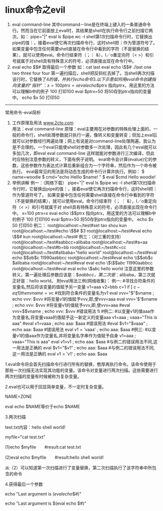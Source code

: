 # linux命令之evil

1. eval command-line
其中command－line是在终端上键入的一条普通命令行。然而当在它前面放上eval时，其结果是shell在执行命令行之前扫描它两次。如：
pipe="|"
eval ls $pipe wc -l
shell第1次扫描命令行时，它替换出pipe的值｜，接着eval使它再次扫描命令行，这时shell把｜作为管道符号了。
如果变量中包含任何需要shell直接在命令行中看到的字符（不是替换的结果），就可以使用eval。命令行结束符（；｜ &），I／o重定向符（< >）和引号就属于对shell具有特殊意义的符号，必须直接出现在命令行中。
2. eval echo \$$# 取得最后一个参数
如：cat last
eval echo \$$#
./last one two three four
four
第一遍扫描后，shell把反斜杠去掉了。当shell再次扫描该行时，它替换了$4的值，并执行echo命令
3.以下示意如何用eval命令创建指向变量的“指针”：
x=100
ptrx=x
eval echo \$$ptrx 指向ptrx，用这里的方法可以理解b中的例子
100 打印100
eval $ptrx=50 将50存到ptrx指向的变量中。
echo $x
50 打印50


----------------------------------------------------------------------------------------
常用命令-eval简析
1. 工作原理及用法  www.2cto.com  
用法：eval command-line
原理：eval主要用在对参数的特殊处理上面的，一般的命令行，shell处理参数就只执行一遍，像转义和变量转变；但加上eval后就可以对参数经行两遍处理；网上有说是对command-line处理两遍，我认为是不合理的。一个eval只能使shell对参数多一次处理，因此有几个eval就可以多加几次，即eval eval command-line 这样就能对参数进行三次编译，但此时应特别注意参数的转义，下面有例子说明。
eval命令会计算(evalue)它的参数，这些参数作为表达式计算后重新组合为一个字符串，然后作为一个命令被执行。
eval最常见的用法是将动态生成的命令行计算并执行。例如：
$ name=woodie
$ cmd="echo Helllo $name\! "
$ eval $cmd
Hello woodie!
2. 举例讲解
例一：（网络下载）
pipe="|"
eval ls $pipe wc -l
shell第1次扫描命令行时，它替换出pipe的值｜，接着eval使它再次扫描命令行，这时shell把｜作为管道符号了。
如果变量中包含任何需要shell直接在命令行中看到的字符（不是替换的结果），就可以使用eval。命令行结束符（； ｜ &），I／o重定向符（< >）和引号就属于对
shell具有特殊意义的符号，必须直接出现在命令行中。
x=100
ptrx=x
eval echo \$$ptrx 指向ptrx，用这里的方法可以理解b中的例子
100 打印100
eval $ptrx=50 将50存到ptrx指向的变量中。
echo $x
50 打印50
例二：
root@localhost:~/test#set tao shou kun
root@localhost:~/test#echo \$$#
$3
root@localhost:~/test#eval echo \$$#
kun
root@localhost:~/test#
例三：（对三重的支持）
root@localhost:~/test#aabbcc=alibaba
root@localhost:~/test#a=aa
root@localhost:~/test#b=bb
root@localhost:~/test#c=cc
root@localhost:~/test#alibaba="hello world"
root@localhost:~/test#eval echo \$\$$a$b$c
11990aabbcc
root@localhost:~/test#eval echo \\$\$$a$b$c
$alibaba
root@localhost:~/test#eval eval echo \$\$$a$b$c
11990aabbcc
root@localhost:~/test#eval eval echo \\$\$$a$b$c
hello world
注意这里的参数转义，第一遍处理后参数应该是：\$$aabbcc，第二次是：$alibaba，第三次就正好是：hello world。
附eval用法三例(网络收集)：
例一:
#寻找合符条件的变量名,然后将该变量的值赋予另一变量
v1=aaa
v2=bbb
c=1
if [ $c -eq 1 ]
then
vname=v$c #找到符合条件的变量名为v1
eval vvv="$"$vname ; echo vvv: $vvv #将变量v1的值赋予vvv,即,使vvv=aaa
eval vvv='$'$vname ; echo vvv: $vvv #将变量v1的值赋予vvv,即,使vvv=aaa
#eval vvv=$$vname ; echo vvv: $vvv #错误用法
fi
#例二:
#以变量v1的值aaa作为变量名,将变量vaaa的值赋予这一新定义的变量aaa
v1=aaa ; vaaa="This is aaa"
#eval $v1=$vaaa ; echo aaa: $aaa #错误用法
#eval $v1="$vaaa" ; echo aaa: $aaa #错误用法
eval $v1='$vaaa' ; echo aaa: $aaa
#例三:
#以变量v1的值aaa作为变量名,并将变量名字串作为值赋予自身
v1=aaa ; vaaa="This is aaa"
eval $v1=$v1 ; echo aaa: $aaa #与例二的错误用法不同,这一用法是正确的
eval $v1="$v1" ; echo aaa: $aaa #与例二的错误用法不同,这一用法是正确的
eval $v1='$v1' ; echo aaa: $aaa






1.eval命令将会首先扫描命令行进行所有的替换，憨厚再执行命令。该命令使用于那些一次扫描无法实现其功能的变量。该命令对变量进行两次扫描。这些需要进行两次扫描的变量有时候被称为复杂变量。

2.eval也可以用于回显简单变量，不一定时复杂变量。

NAME=ZONE

eval echo $NAME等价于echo $NAME

3.两次扫描

test.txt内容：hello shell world!

myfile="cat test.txt"

(1)echo $myfile　　#result:cat test.txt

(2)eval echo $myfile　　#result:hello shell world!

从（2）可以知道第一次扫描进行了变量替换，第二次扫描执行了该字符串中所包含的命令

4.获得最后一个参数

echo "Last argument is $(eval echo \$$#)"

echo "Last argument is $(eval echo $#)"


